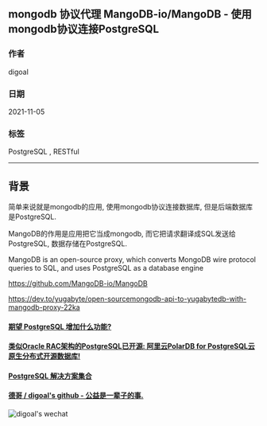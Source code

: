 ## mongodb 协议代理 MangoDB-io/MangoDB - 使用mongodb协议连接PostgreSQL  
    
### 作者    
digoal    
    
### 日期    
2021-11-05    
    
### 标签    
PostgreSQL , RESTful      
    
----    
    
## 背景    
简单来说就是mongodb的应用, 使用mongodb协议连接数据库, 但是后端数据库是PostgreSQL.    
  
MangoDB的作用是应用把它当成mongodb, 而它把请求翻译成SQL发送给PostgreSQL, 数据存储在PostgreSQL.   
  
MangoDB is an open-source proxy, which converts MongoDB wire protocol queries to SQL, and uses PostgreSQL as a database engine  
  
https://github.com/MangoDB-io/MangoDB  
  
https://dev.to/yugabyte/open-sourcemongodb-api-to-yugabytedb-with-mangodb-proxy-22ka  
  
  
#### [期望 PostgreSQL 增加什么功能?](https://github.com/digoal/blog/issues/76 "269ac3d1c492e938c0191101c7238216")
  
  
#### [类似Oracle RAC架构的PostgreSQL已开源: 阿里云PolarDB for PostgreSQL云原生分布式开源数据库!](https://github.com/ApsaraDB/PolarDB-for-PostgreSQL "57258f76c37864c6e6d23383d05714ea")
  
  
#### [PostgreSQL 解决方案集合](https://yq.aliyun.com/topic/118 "40cff096e9ed7122c512b35d8561d9c8")
  
  
#### [德哥 / digoal's github - 公益是一辈子的事.](https://github.com/digoal/blog/blob/master/README.md "22709685feb7cab07d30f30387f0a9ae")
  
  
![digoal's wechat](../pic/digoal_weixin.jpg "f7ad92eeba24523fd47a6e1a0e691b59")
  
